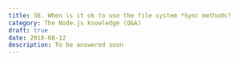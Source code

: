 ```yaml
---
title: 36. When is it ok to use the file system *Sync methods?
category: The Node.js knowledge (Q&A)
draft: true
date: 2018-08-12
description: To be answered soon
---
```


